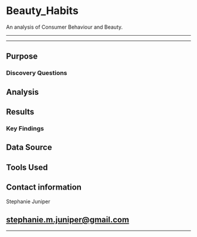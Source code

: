 # Beauty_Habits
An analysis of Consumer Behaviour and Beauty.

---
---

## Purpose

### Discovery Questions

## Analysis

## Results

### Key Findings

## Data Source

## Tools Used

## Contact information
Stephanie Juniper


stephanie.m.juniper@gmail.com
---
---